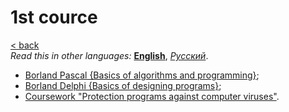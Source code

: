 # 1st cource
[&lt; back](../../../)  
*Read this in other languages:* **[English](README.en.md)**, *[Русский](README.md)*.

* [Borland Pascal {Basics of algorithms and programming}](borland%20pascal%20(basics)/);
* [Borland Delphi {Basics of designing programs}](borland%20delphi%20(arrays,%20string)/);
* [Coursework "Protection programs against computer viruses"](coursework/).
